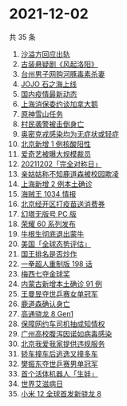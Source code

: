 # 2021-12-02

共 35 条

<!-- BEGIN -->
<!-- 最后更新时间 Thu Dec 02 2021 23:12:48 GMT+0800 (China Standard Time) -->

1. [沙溢方回应出轨](https://www.zhihu.com/search?q=沙溢)
1. [古装悬疑剧《风起洛阳》](https://www.zhihu.com/search?q=风起洛阳)
1. [台州男子网购河豚毒素杀妻](https://www.zhihu.com/search?q=台州杀妻)
1. [JOJO 石之海上线](https://www.zhihu.com/search?q=石之海)
1. [国内疫情最新动态](https://www.zhihu.com/search?q=疫情)
1. [上海消保委约谈加拿大鹅](https://www.zhihu.com/search?q=加拿大鹅)
1. [原神雪山任务](https://www.zhihu.com/search?q=原神)
1. [村民袭警被击倒身亡](https://www.zhihu.com/search?q=袭警)
1. [奥密克戎感染均为无症状或轻症](https://www.zhihu.com/search?q=奥密克戎)
1. [北京新增 1 例核酸阳性](https://www.zhihu.com/search?q=北京疫情)
1. [爱奇艺被曝大规模裁员](https://www.zhihu.com/search?q=爱奇艺)
1. [20211202「完全对称日」](https://www.zhihu.com/search?q=20211202)
1. [亲姑姑称不知鹿道森被校园欺凌](https://www.zhihu.com/search?q=鹿道森)
1. [上海新增 2 例本土确诊](https://www.zhihu.com/search?q=上海疫情)
1. [海贼王 1034 情报](https://www.zhihu.com/search?q=海贼王)
1. [北京经开区打疫苗送消费券](https://www.zhihu.com/search?q=打疫苗送消费券)
1. [幻塔无版号 PC 版](https://www.zhihu.com/search?q=幻塔)
1. [荣耀 60 系列发布](https://www.zhihu.com/search?q=荣耀60)
1. [牛根生彻底退出蒙牛](https://www.zhihu.com/search?q=牛根生)
1. [美国「全球态势评估」](https://www.zhihu.com/search?q=全球态势评估)
1. [国王排名是否炒作](https://www.zhihu.com/search?q=国王排名)
1. [一拳超人重制版 198 话](https://www.zhihu.com/search?q=一拳超人)
1. [梅西七夺金球奖](https://www.zhihu.com/search?q=梅西)
1. [内蒙古新增本土确诊 91 例](https://www.zhihu.com/search?q=内蒙古疫情)
1. [王曼昱夺世乒赛女单冠军](https://www.zhihu.com/search?q=世乒赛女单)
1. [鹿道森确认身亡](https://www.zhihu.com/search?q=鹿道森)
1. [高通骁龙 8 Gen1](https://www.zhihu.com/search?q=骁龙8gen1)
1. [保障网约车司机抽成知情权](https://www.zhihu.com/search?q=网约车抽成)
1. [广州高校腹泻因诺如病毒感染](https://www.zhihu.com/search?q=诺如病毒)
1. [北京我爱我家提供违规服务](https://www.zhihu.com/search?q=我爱我家)
1. [轿车撞车后逃逸又撞多车](https://www.zhihu.com/search?q=河南轿车逃逸)
1. [樊振东夺世乒赛男单冠军](https://www.zhihu.com/search?q=樊振东)
1. [首个活体机器人「生娃」](https://www.zhihu.com/search?q=活体机器人)
1. [世界艾滋病日](https://www.zhihu.com/search?q=艾滋病)
1. [小米 12 全球首发新骁龙 8](https://www.zhihu.com/search?q=小米12)

<!-- END -->
